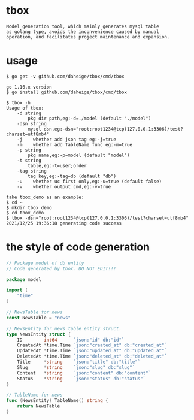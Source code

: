 # tbox
    
    Model generation tool, which mainly generates mysql table 
    as golang type, avoids the inconvenience caused by manual
    operation, and facilitates project maintenance and expansion.

# usage
    
    $ go get -v github.com/daheige/tbox/cmd/tbox
    
    go 1.16.x version
    $ go install github.com/daheige/tbox/cmd/tbox
    
    $ tbox -h
    Usage of tbox:
        -d string
            pkg dir path,eg:-d=./model (default "./model")
        -dsn string
            mysql dsn,eg:-dsn="root:root1234@tcp(127.0.0.1:3306)/test?charset=utf8mb4"
        -j    whether add json tag eg:-j=true
        -m    whether add TableName func eg:-m=true
        -p string
            pkg name,eg:-p=model (default "model")
        -t string
            table,eg:-t=user;order
        -tag string
            tag key,eg:-tag=db (default "db")
        -u    whether uc first only,eg:-u=true (default false)
        -v    whether output cmd,eg:-v=true

    take tbox_demo as an example:
    $ cd ~
    $ mkdir tbox_demo
    $ cd tbox_demo
    $ tbox -dsn="root:root1234@tcp(127.0.0.1:3306)/test?charset=utf8mb4"
    2021/12/25 19:36:18 generating code success

# the style of code generation

```go
// Package model of db entity
// Code generated by tbox. DO NOT EDIT!!!

package model

import (
	"time"
)

// NewsTable for news
const NewsTable = "news"

// NewsEntity for news table entity struct.
type NewsEntity struct {
	ID        int64      `json:"id" db:"id"`
	CreatedAt *time.Time `json:"created_at" db:"created_at"`
	UpdatedAt *time.Time `json:"updated_at" db:"updated_at"`
	DeletedAt *time.Time `json:"deleted_at" db:"deleted_at"`
	Title     *string    `json:"title" db:"title"`
	Slug      *string    `json:"slug" db:"slug"`
	Content   *string    `json:"content" db:"content"`
	Status    *string    `json:"status" db:"status"`
}

// TableName for news
func (NewsEntity) TableName() string {
	return NewsTable
}

```
